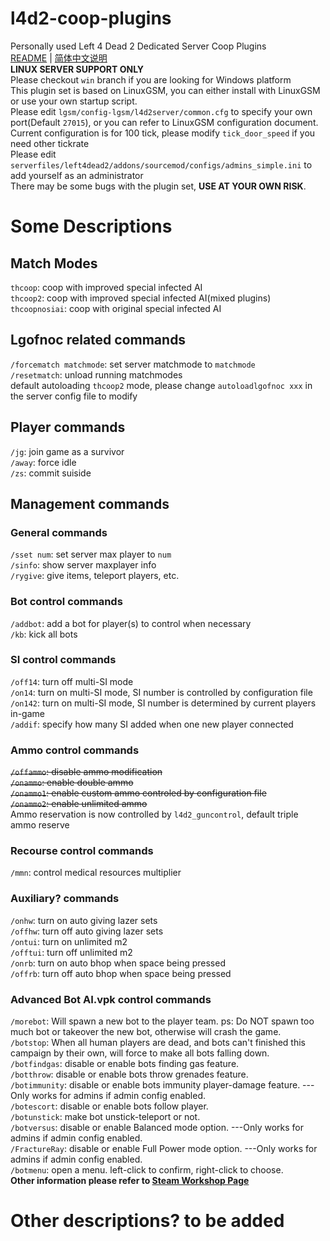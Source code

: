 # l4d2-coop-plugins
Personally used Left 4 Dead 2 Dedicated Server Coop Plugins  
[README](README.md) | [简体中文说明](README_zh_CN.md)  
**LINUX SERVER SUPPORT ONLY**  
Please checkout `win` branch if you are looking for Windows platform  
This plugin set is based on LinuxGSM, you can either install with LinuxGSM or use your own startup script.  
Please edit `lgsm/config-lgsm/l4d2server/common.cfg` to specify your own port(Default `27015`), or you can refer to LinuxGSM configuration document.  
Current configuration is for 100 tick, please modify `tick_door_speed` if you need other tickrate  
Please edit `serverfiles/left4dead2/addons/sourcemod/configs/admins_simple.ini` to add yourself as an administrator  
There may be some bugs with the plugin set, **USE AT YOUR OWN RISK**.  
# Some Descriptions
## Match Modes
`thcoop`: coop with improved special infected AI  
`thcoop2`: coop with improved special infected AI(mixed plugins)  
`thcoopnosiai`: coop with original special infected AI  
## Lgofnoc related commands
`/forcematch matchmode`: set server matchmode to `matchmode`  
`/resetmatch`: unload running matchmodes  
default autoloading `thcoop2` mode, please change `autoloadlgofnoc xxx` in the server config file to modify  
## Player commands
`/jg`: join game as a survivor  
`/away`: force idle  
`/zs`: commit suiside  
## Management commands
### General commands
`/sset num`: set server max player to `num`  
`/sinfo`: show server maxplayer info  
`/rygive`: give items, teleport players, etc.  
### Bot control commands
`/addbot`: add a bot for player(s) to control when necessary  
`/kb`: kick all bots  
### SI control commands
`/off14`: turn off multi-SI mode  
`/on14`: turn on multi-SI mode, SI number is controlled by configuration file  
`/on142`: turn on multi-SI mode, SI number is determined by current players in-game  
`/addif`: specify how many SI added when one new player connected  
### Ammo control commands
~~`/offammo`: disable ammo modification~~  
~~`/onammo`: enable double ammo~~  
~~`/onammo1`: enable custom ammo controled by configuration file~~  
~~`/onammo2`: enable unlimited ammo~~  
Ammo reservation is now controlled by `l4d2_guncontrol`, default triple ammo reserve  
### Recourse control commands
`/mmn`: control medical resources multiplier  
### Auxiliary? commands
`/onhw`: turn on auto giving lazer sets  
`/offhw`: turn off auto giving lazer sets  
`/ontui`: turn on unlimited m2  
`/offtui`: turn off unlimited m2  
`/onrb`: turn on auto bhop when space being pressed  
`/offrb`: turn off auto bhop when space being pressed  
### Advanced Bot AI.vpk control commands
`/morebot`: Will spawn a new bot to the player team. ps: Do NOT spawn too much bot or takeover the new bot, otherwise will crash the game.  
`/botstop`: When all human players are dead, and bots can't finished this campaign by their own, will force to make all bots falling down.  
`/botfindgas`: disable or enable bots finding gas feature.  
`/botthrow`: disable or enable bots throw grenades feature.  
`/botimmunity`: disable or enable bots immunity player-damage feature. ---Only works for admins if admin config enabled.  
`/botescort`: disable or enable bots follow player.  
`/botunstick`: make bot unstick-teleport or not.  
`/botversus`: disable or enable Balanced mode option. ---Only works for admins if admin config enabled.  
`/FractureRay`: disable or enable Full Power mode option. ---Only works for admins if admin config enabled.  
`/botmenu`: open a menu. left-click to confirm, right-click to choose.  
**Other information please refer to [Steam Workshop Page](https://steamcommunity.com/sharedfiles/filedetails/?id=1968764163)**
# Other descriptions? to be added